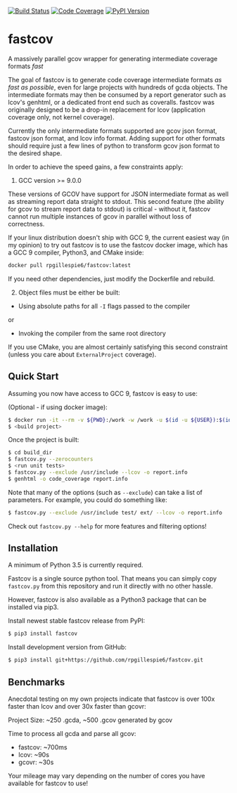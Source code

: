 [![Build Status](https://travis-ci.com/RPGillespie6/fastcov.svg?branch=master)](https://travis-ci.com/RPGillespie6/fastcov)
[![Code Coverage](https://img.shields.io/codecov/c/github/rpgillespie6/fastcov.svg)](https://codecov.io/gh/RPGillespie6/fastcov)
[![PyPI Version](https://img.shields.io/pypi/v/fastcov.svg)](https://pypi.org/project/fastcov/)

# fastcov
A massively parallel gcov wrapper for generating intermediate coverage formats *fast*

The goal of fastcov is to generate code coverage intermediate formats *as fast as possible*, even for large projects with hundreds of gcda objects. The intermediate formats may then be consumed by a report generator such as lcov's genhtml, or a dedicated front end such as coveralls. fastcov was originally designed to be a drop-in replacement for lcov (application coverage only, not kernel coverage).

Currently the only intermediate formats supported are gcov json format, fastcov json format, and lcov info format. Adding support for other formats should require just a few lines of python to transform gcov json format to the desired shape.

In order to achieve the speed gains, a few constraints apply:

1. GCC version >= 9.0.0

These versions of GCOV have support for JSON intermediate format as well as streaming report data straight to stdout. This second feature (the ability for gcov to stream report data to stdout) is critical - without it, fastcov cannot run multiple instances of gcov in parallel without loss of correctness.

If your linux distribution doesn't ship with GCC 9, the current easiest way (in my opinion) to try out fastcov is to use the fastcov docker image, which has a GCC 9 compiler, Python3, and CMake inside:

```bash
docker pull rpgillespie6/fastcov:latest
```

If you need other dependencies, just modify the Dockerfile and rebuild.

2. Object files must be either be built:

- Using absolute paths for all `-I` flags passed to the compiler

or

- Invoking the compiler from the same root directory

If you use CMake, you are almost certainly satisfying this second constraint (unless you care about `ExternalProject` coverage).

## Quick Start

Assuming you now have access to GCC 9, fastcov is easy to use:

(Optional - if using docker image):
```bash
$ docker run -it --rm -v ${PWD}:/work -w /work -u $(id -u ${USER}):$(id -g ${USER}) rpgillespie6/fastcov
$ <build project>
```

Once the project is built:
```bash
$ cd build_dir
$ fastcov.py --zerocounters
$ <run unit tests>
$ fastcov.py --exclude /usr/include --lcov -o report.info
$ genhtml -o code_coverage report.info
```

Note that many of the options (such as `--exclude`) can take a list of parameters. For example, you could do something like:

```bash
$ fastcov.py --exclude /usr/include test/ ext/ --lcov -o report.info
```

Check out `fastcov.py --help` for more features and filtering options!

## Installation

A minimum of Python 3.5 is currently required.

Fastcov is a single source python tool. That means you can simply copy `fastcov.py` from this repository and run it directly with no other hassle.

However, fastcov is also available as a Python3 package that can be installed via pip3.

Install newest stable fastcov release from PyPI:

```bash
$ pip3 install fastcov
```

Install development version from GitHub:

```bash
$ pip3 install git+https://github.com/rpgillespie6/fastcov.git
```

## Benchmarks

Anecdotal testing on my own projects indicate that fastcov is over 100x faster than lcov and over 30x faster than gcovr:

Project Size: ~250 .gcda, ~500 .gcov generated by gcov

Time to process all gcda and parse all gcov:

- fastcov: ~700ms
- lcov:    ~90s
- gcovr:   ~30s

Your mileage may vary depending on the number of cores you have available for fastcov to use!